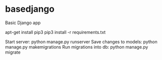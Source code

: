 # basedjango
Basic Django app

apt-get install pip3
pip3 install -r requirements.txt

Start server: python manage.py runserver
Save changes to models: python manage.py makemigrations
Run migrations into db: python manage.py migrate